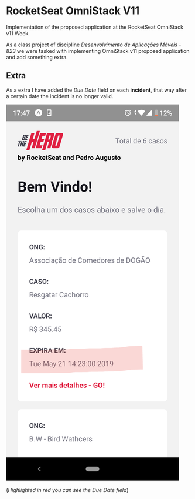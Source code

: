 # RocketSeat OmniStack V11

Implementation of the proposed application at the RocketSeat OmniStack v11 Week.


As a class project of discipline *Desenvolvimento de Aplicações Móveis - 823*  we were tasked with implementing OmniStack v11 proposed application and add something extra. 


## Extra

As a extra I have added the *Due Date* field on each __incident__, that way after a certain date the incident is no longer valid.


![Due Date Field in Red](https://github.com/pedrooaugusto/OmniStackv11/blob/master/Screenshot_20200328-174707_2.png)

(*Highlighted in red you can see the Due Date field*)
